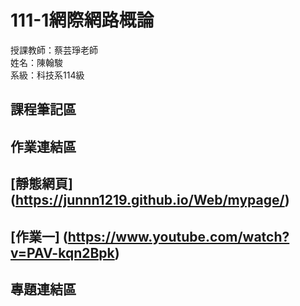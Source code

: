 # 111-1網際網路概論
授課教師：蔡芸琤老師  
姓名：陳翰駿  
系級：科技系114級  
## 課程筆記區  
## 作業連結區
## [靜態網頁] (https://junnn1219.github.io/Web/mypage/)
## [作業一] (https://www.youtube.com/watch?v=PAV-kqn2Bpk)
## 專題連結區

